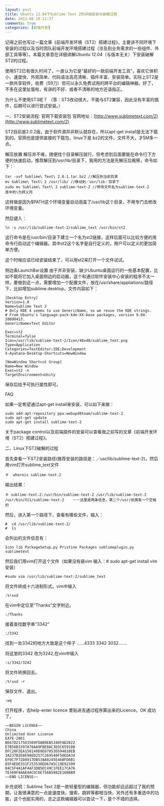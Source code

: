 ```yaml
---
layout: post
title: Ubuntu 12.04下Sublime Text 2的详细安装与破解过程
date: 2013-08-10 21:37
comments: true
categories: [前端开发]
---
```


记得之前也写过一篇文章《前端开发环境（ST2）搭建过程》，主要讲不同环境下安装的过程以及当时团队前端开发环境搭建过程（涉及到业务需求的一些组件、外部工具等等）。本篇文章意在详细讲解Ubuntu 12.04（与版本无关）下安装破解ST2的过程。

使用ST2已有很久时间了，一直认为它是“最好的一款前端开发工具”，喜欢它体积小、速度快、外观简单、代码语法高亮清晰、插件丰富、安装简单。实际上ST2是一款共享软件，收费（59刀）但可以永久免费试用的跨平台的编辑神器。好了，不多在这里扯蛋啦，有讲的不好、或者不清晰的地方还请指正。

为什么不使用ST3呢？ （答：ST3改动很大，不能与ST2兼容，因此没有丰富的插件，后期可以进行尝试安装。）

一、ST2安装流程:
官网下载安装包
官网地址：[http://www.sublimetext.com/2](http://www.sublimetext.com/2)

ST2目前是2.0.2版，由于软件源并非默认就存在，所以apt-get install是无法下载到的。官网也是提供直接的下载包，linux下是.bz2的文件。文件不大，才5M多一点。

解压放置
解压并不难，随便找个目录解压就行，但考虑到后面要能在命令行下方便的快速启动，推荐解压到/usr/lib/目录下，我用的方法是先解压后搬移，命令如下：

    tar -xvf Sublime\ Text\ 2.0.1.tar.bz2 //解压到当前目录
    mv Sublime\ Text\ 2 /usr/lib/ //移动到／usr/lib／目录下
    sudo mv Sublime\ Text\ 2 sublime-text-2 //修改文件名为sublime-text-2
    其中的\为转义符

这样做是因为$PATH这个环境变量自动涵盖了/usr/lib这个目录，不用专门去修改环境变量。

然后键入：

    ln -s /usr/lib/sublime-text-2/sublime_text /usr/bin/st2

这行命令是在/usr/bin/目录下建立一个名为st2链接，这样后面可以比较方便的用命令行启动这个编辑器。其中st2这个名字是自行定义的，用户可以定义的更加简单方便。

这个时候应该已经安装结束了，可以用st2来打开一个文件试试。

侧边条LaunchBar设置
由于并非安装，缺少Ubuntu桌面运行的一些基本配置，比如不能将它加入桌面侧边的启动器，这个和通过软件安装中心安装的程序不太一样。要做到这一点，需要增加一个配置文件，放在/usr/share/appliations/路径下，比如增加sublime.desktop，文件内容如下：

    [Desktop Entry]
    Version=1.0
    Name=Sublime Text 2
    # Only KDE 4 seems to use GenericName, so we reuse the KDE strings.
    # From Ubuntu's language-pack-kde-XX-base packages, version 9.04-20090413.
    GenericName=Text Editor
     
    Exec=st2
    Terminal=false
    Icon=/usr/lib/sublime-text-2/Icon/48x48/sublime_text.png
    Type=Application
    Categories=TextEditor;IDE;Development
    X-Ayatana-Desktop-Shortcuts=NewWindow
     
    [NewWindow Shortcut Group]
    Name=New Window
    Exec=st2 -n
    TargetEnvironment=Unity

保存后给予可执行属性即可。

FAQ

如果一定希望通过apt-get install来安装，可以如下来做：

    sudo add-apt-repository ppa:webupd8team/sublime-text-2
    sudo apt-get update
    sudo apt-get install sublime-text-2

关于package control以及前端插件的安装可以查看我之前写的文章《前端开发环境（ST2）搭建过程》。

二、Linux下ST2破解的过程

首先查看一下ST2安装路径(推荐安装的路径是：／usr/lib/sublime-text-2)，然后用vim打开sublime_text文件

    ＃  whereis sublime-text-2

输出结果：

    ＃ sublime-text-2:/usr/bin/sublime-text-2 /usr/lib/sublime-text-2 /usr/bin/X11/sublime-text-2    －－这里是两条信息，第二个/usr/前面有一个空格的

然后，进入第一个路径下，查看有哪些文件，输入：

    #  cd /usr/lib/sublime-text-2/
    #  ls 

会列出的文件信息有：

``Icon lib PackageSetup.py Pristine Packages sublimeplugin.py sublimetext``

然后我们用vim打开这个文件（如果没有装vim 输入：# sudo apt-get install vim 安装）

    #sudo vim /usr/lib/sublime-text-2/sublime_text

将文件转成十六进制形式。vim中输入

    :%!xxd

在vim中定位至“Thanks”文字附近。

    :/Thanks

接着查找数字串“3342”

    :/3342

找到一处3342的地方大致是这个样子 ……4333 3342 3032…….

将这里的3342 改为3242,在vim中输入

    :s/3342/3242

将文件转换回去。

    :%!xxd -r

保存文件、退出。

    :wq

打开程序，去help-enter licence 里贴进去通过程序算出来的Licence，OK 成功了。

    —–BEGIN LICENSE—–
    China
    Unlimited User License
    EA7E-2861
    BE67D2175D3569FDAB9EB5340FAD2822
    E7B56B3397A76AA9FBE8AC3D3C65918B
    DFC28F2EA158140D9E07853D594818EB
    3A237B2E8E98ED257C269548F50EDA34
    EF0C7F72D8917DB538A0245E46BFD6B1
    85F4EDE331F253530ED67A5C19E92399
    04C5F4A1AF4AF3DB5EC49C1FEE17CA76
    7E369F8AAE4AC6C6E756B5882E1608B9
    —–END LICENSE—–

补充说明：Sublime Text 2是一款轻量型的编辑器，但功能却远远超过了我的预期，让我很满意的一点是速度快，搜索，跳转等都相当快，另外还有多重选中的功能，这个也挺实用的，总之这款编辑器可以尝试一下，是个不错的选择。

